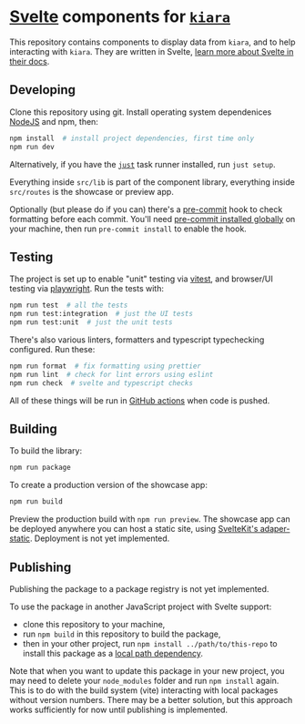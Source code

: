 # [Svelte](https://svelte.dev/) components for [`kiara`](https://dharpa.org/kiara.documentation)

This repository contains components to display data from `kiara`, and to help interacting with `kiara`. They are written in Svelte, [learn more about Svelte in their docs](https://svelte.dev/docs).

## Developing

Clone this repository using git. Install operating system dependenices [NodeJS](https://nodejs.org/) and npm, then:

```bash
npm install  # install project dependencies, first time only
npm run dev
```

Alternatively, if you have the [`just`](https://github.com/casey/just) task runner installed, run `just setup`.

Everything inside `src/lib` is part of the component library, everything inside `src/routes` is the showcase or preview app.

Optionally (but please do if you can) there's a [pre-commit](https://pre-commit.com/) hook to check formatting before each commit. You'll need [pre-commit installed globally](https://pre-commit.com/#installation) on your machine, then run `pre-commit install` to enable the hook.

## Testing

The project is set up to enable "unit" testing via [vitest](https://vitest.dev/), and browser/UI testing via [playwright](https://playwright.dev/). Run the tests with:

```bash
npm run test  # all the tests
npm run test:integration  # just the UI tests
npm run test:unit  # just the unit tests
```

There's also various linters, formatters and typescript typechecking configured. Run these:

```bash
npm run format  # fix formatting using prettier
npm run lint  # check for lint errors using eslint
npm run check  # svelte and typescript checks
```

All of these things will be run in [GitHub actions](https://github.com/DHARPA-Project/kiara-svelte-components/actions) when code is pushed.

## Building

To build the library:

```bash
npm run package
```

To create a production version of the showcase app:

```bash
npm run build
```

Preview the production build with `npm run preview`. The showcase app can be deployed anywhere you can host a static site, using [SvelteKit's adaper-static](https://kit.svelte.dev/docs/adapter-static). Deployment is not yet implemented.

## Publishing

Publishing the package to a package registry is not yet implemented.

To use the package in another JavaScript project with Svelte support:

- clone this repository to your machine,
- run `npm build` in this repository to build the package,
- then in your other project, run `npm install ../path/to/this-repo` to install this package as a [local path dependency](https://docs.npmjs.com/cli/v6/configuring-npm/package-json#local-paths).

Note that when you want to update this package in your new project, you may need to delete your `node_modules` folder and run `npm install` again. This is to do with the build system (vite) interacting with local packages without version numbers. There may be a better solution, but this approach works sufficiently for now until publishing is implemented.
